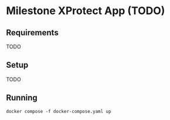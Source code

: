 # Milestone XProtect App (TODO)


## Requirements

TODO

## Setup

TODO

## Running

```
docker compose -f docker-compose.yaml up
```



